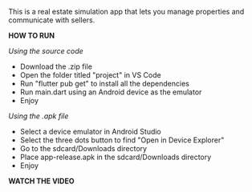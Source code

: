This is a real estate simulation app that lets you manage properties and communicate with sellers.

**HOW TO RUN**

*Using the source code*
- Download the .zip file
- Open the folder titled "project" in VS Code
- Run "flutter pub get" to install all the dependencies
- Run main.dart using an Android device as the emulator
- Enjoy

*Using the .apk file*
- Select a device emulator in Android Studio
- Select the three dots button to find "Open in Device Explorer"
- Go to the sdcard/Downloads directory
- Place app-release.apk in the sdcard/Downloads directory
- Enjoy

**WATCH THE VIDEO**


